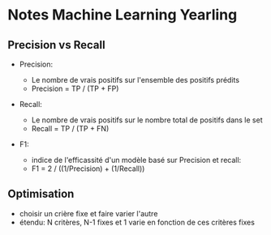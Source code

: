 # Notes Machine Learning Yearling

## Precision vs Recall

- Precision:

  - Le nombre de vrais positifs sur l'ensemble des positifs prédits
  - Precision = TP / (TP + FP)

- Recall:

  - Le nombre de vrais positifs sur le nombre total de positifs dans le set
  - Recall = TP / (TP + FN)

- F1:

  - indice de l'efficassité d'un modèle basé sur Precision et recall:
  - F1 = 2 / ((1/Precision) + (1/Recall))

## Optimisation

- choisir un crière fixe et faire varier l'autre
- étendu: N critères, N-1 fixes et 1 varie en fonction de ces critères fixes
